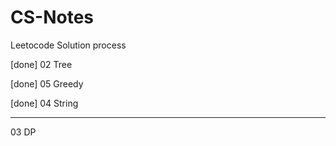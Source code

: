 # CS-Notes



Leetocode Solution process

[done] 02 Tree 

[done] 05 Greedy

[done] 04 String





-----

03 DP

